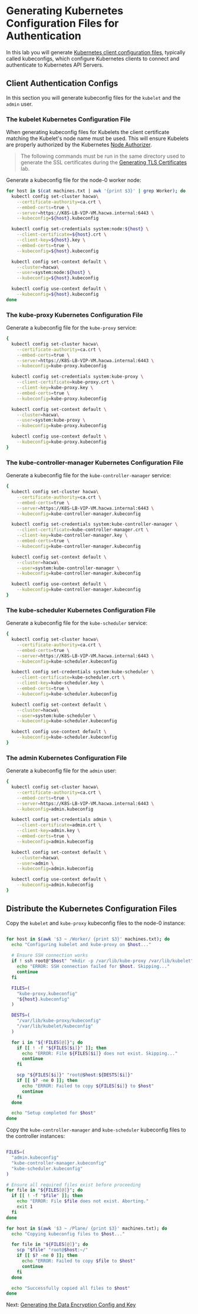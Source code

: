 # Generating Kubernetes Configuration Files for Authentication

In this lab you will generate [Kubernetes client configuration files](https://kubernetes.io/docs/concepts/configuration/organize-cluster-access-kubeconfig/), typically called kubeconfigs, which configure Kubernetes clients to connect and authenticate to Kubernetes API Servers.

## Client Authentication Configs

In this section you will generate kubeconfig files for the `kubelet` and the `admin` user.

### The kubelet Kubernetes Configuration File

When generating kubeconfig files for Kubelets the client certificate matching the Kubelet's node name must be used. This will ensure Kubelets are properly authorized by the Kubernetes [Node Authorizer](https://kubernetes.io/docs/admin/authorization/node/).

> The following commands must be run in the same directory used to generate the SSL certificates during the [Generating TLS Certificates](04-certificate-authority.md) lab.

Generate a kubeconfig file for the node-0 worker node:

```bash
for host in $(cat machines.txt | awk '{print $3}' | grep Worker); do
  kubectl config set-cluster hacwa\
    --certificate-authority=ca.crt \
    --embed-certs=true \
    --server=https://K8S-LB-VIP-VM.hacwa.internal:6443 \
    --kubeconfig=${host}.kubeconfig

  kubectl config set-credentials system:node:${host} \
    --client-certificate=${host}.crt \
    --client-key=${host}.key \
    --embed-certs=true \
    --kubeconfig=${host}.kubeconfig

  kubectl config set-context default \
    --cluster=hacwa\
    --user=system:node:${host} \
    --kubeconfig=${host}.kubeconfig

  kubectl config use-context default \
    --kubeconfig=${host}.kubeconfig
done
```

### The kube-proxy Kubernetes Configuration File

Generate a kubeconfig file for the `kube-proxy` service:

```bash
{
  kubectl config set-cluster hacwa\
    --certificate-authority=ca.crt \
    --embed-certs=true \
    --server=https://K8S-LB-VIP-VM.hacwa.internal:6443 \
    --kubeconfig=kube-proxy.kubeconfig

  kubectl config set-credentials system:kube-proxy \
    --client-certificate=kube-proxy.crt \
    --client-key=kube-proxy.key \
    --embed-certs=true \
    --kubeconfig=kube-proxy.kubeconfig

  kubectl config set-context default \
    --cluster=hacwa\
    --user=system:kube-proxy \
    --kubeconfig=kube-proxy.kubeconfig

  kubectl config use-context default \
    --kubeconfig=kube-proxy.kubeconfig
}
```


### The kube-controller-manager Kubernetes Configuration File

Generate a kubeconfig file for the `kube-controller-manager` service:

```bash
{
  kubectl config set-cluster hacwa\
    --certificate-authority=ca.crt \
    --embed-certs=true \
    --server=https://K8S-LB-VIP-VM.hacwa.internal:6443 \
    --kubeconfig=kube-controller-manager.kubeconfig

  kubectl config set-credentials system:kube-controller-manager \
    --client-certificate=kube-controller-manager.crt \
    --client-key=kube-controller-manager.key \
    --embed-certs=true \
    --kubeconfig=kube-controller-manager.kubeconfig

  kubectl config set-context default \
    --cluster=hacwa\
    --user=system:kube-controller-manager \
    --kubeconfig=kube-controller-manager.kubeconfig

  kubectl config use-context default \
    --kubeconfig=kube-controller-manager.kubeconfig
}
```




### The kube-scheduler Kubernetes Configuration File

Generate a kubeconfig file for the `kube-scheduler` service:

```bash
{
  kubectl config set-cluster hacwa\
    --certificate-authority=ca.crt \
    --embed-certs=true \
    --server=https://K8S-LB-VIP-VM.hacwa.internal:6443 \
    --kubeconfig=kube-scheduler.kubeconfig

  kubectl config set-credentials system:kube-scheduler \
    --client-certificate=kube-scheduler.crt \
    --client-key=kube-scheduler.key \
    --embed-certs=true \
    --kubeconfig=kube-scheduler.kubeconfig

  kubectl config set-context default \
    --cluster=hacwa\
    --user=system:kube-scheduler \
    --kubeconfig=kube-scheduler.kubeconfig

  kubectl config use-context default \
    --kubeconfig=kube-scheduler.kubeconfig
}
```


### The admin Kubernetes Configuration File

Generate a kubeconfig file for the `admin` user:

```bash
{
  kubectl config set-cluster hacwa\
    --certificate-authority=ca.crt \
    --embed-certs=true \
    --server=https://K8S-LB-VIP-VM.hacwa.internal:6443 \
    --kubeconfig=admin.kubeconfig

  kubectl config set-credentials admin \
    --client-certificate=admin.crt \
    --client-key=admin.key \
    --embed-certs=true \
    --kubeconfig=admin.kubeconfig

  kubectl config set-context default \
    --cluster=hacwa\
    --user=admin \
    --kubeconfig=admin.kubeconfig

  kubectl config use-context default \
    --kubeconfig=admin.kubeconfig
}
```



## Distribute the Kubernetes Configuration Files

Copy the `kubelet` and `kube-proxy` kubeconfig files to the node-0 instance:

```bash

for host in $(awk '$3 ~ /Worker/ {print $3}' machines.txt); do
  echo "Configuring kubelet and kube-proxy on $host..."
  
  # Ensure SSH connection works
  if ! ssh root@"$host" "mkdir -p /var/lib/kube-proxy /var/lib/kubelet"; then
    echo "ERROR: SSH connection failed for $host. Skipping..."
    continue
  fi

  FILES=(
    "kube-proxy.kubeconfig"
    "${host}.kubeconfig"
  )

  DESTS=(
    "/var/lib/kube-proxy/kubeconfig"
    "/var/lib/kubelet/kubeconfig"
  )

  for i in "${!FILES[@]}"; do
    if [[ ! -f "${FILES[$i]}" ]]; then
      echo "ERROR: File ${FILES[$i]} does not exist. Skipping..."
      continue
    fi

    scp "${FILES[$i]}" "root@$host:${DESTS[$i]}"
    if [[ $? -ne 0 ]]; then
      echo "ERROR: Failed to copy ${FILES[$i]} to $host"
      continue
    fi
  done

  echo "Setup completed for $host"
done
```

Copy the `kube-controller-manager` and `kube-scheduler` kubeconfig files to the controller instances:

```bash

FILES=(
  "admin.kubeconfig"
  "kube-controller-manager.kubeconfig"
  "kube-scheduler.kubeconfig"
)

# Ensure all required files exist before proceeding
for file in "${FILES[@]}"; do
  if [[ ! -f "$file" ]]; then
    echo "ERROR: File $file does not exist. Aborting."
    exit 1
  fi
done

for host in $(awk '$3 ~ /Plane/ {print $3}' machines.txt); do
  echo "Copying kubeconfig files to $host..."

  for file in "${FILES[@]}"; do
    scp "$file" "root@$host:~/"
    if [[ $? -ne 0 ]]; then
      echo "ERROR: Failed to copy $file to $host"
      continue
    fi
  done

  echo "Successfully copied all files to $host"
done
```

Next: [Generating the Data Encryption Config and Key](06-data-encryption-keys.md)
